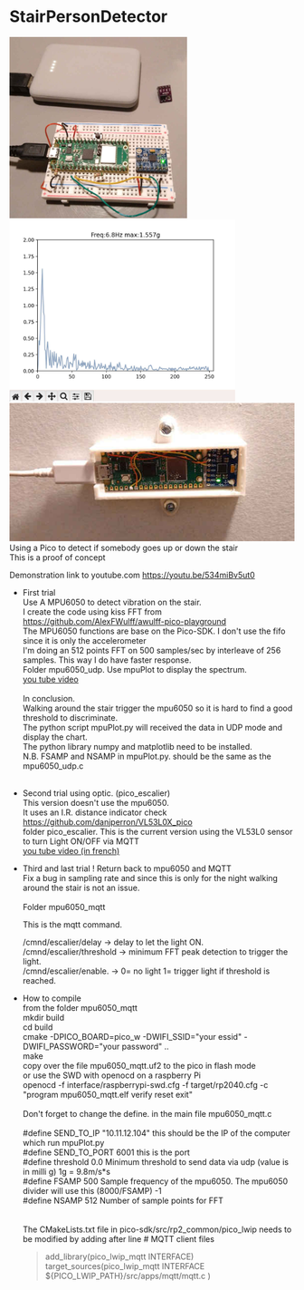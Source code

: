 # StairPersonDetector
<img src="pico_mpu6050.jpg" height=320><img src="mpu6050FFT.jpg" height=320>
<img src="picoWmpu6050_onstair.jpg"><br>
Using a Pico  to detect if somebody  goes up or down the stair<br>
This is a proof of concept <br>

Demonstration link to youtube.com <a href=https://youtu.be/534miBv5ut0>https://youtu.be/534miBv5ut0</a><br>

- First trial<br>
 Use A MPU6050 to detect vibration on the stair.<br>
 I create the code using kiss FFT from https://github.com/AlexFWulff/awulff-pico-playground <br>
 The MPU6050 functions  are base on the Pico-SDK. I don't use the fifo since it is only the accelerometer <br>
 I'm doing an 512 points  FFT on 500 samples/sec by interleave of 256 samples. This way I do have faster response.<br>
 Folder mpu6050_udp. Use mpuPlot to display the spectrum.<br>
 <a href="https://www.youtube.com/watch?v=534miBv5ut0"> you tube video</a><br>
 <br>In conclusion.<br>
  Walking around the stair trigger the mpu6050 so it is hard to find a good threshold to discriminate.<br>
  The python script mpuPlot.py will received the data in UDP mode and display the chart.<br>
  The python library numpy and matplotlib need to be installed.<br>
  N.B. FSAMP and NSAMP in mpuPlot.py. should be the same as the mpu6050_udp.c<br>
  <br>

- Second trial using optic. (pico_escalier)<br>
  This version doesn't use the mpu6050.<br>
  It uses an I.R. distance indicator check https://github.com/danjperron/VL53L0X_pico<br>
  folder pico_escalier.   This is the current version using the VL53L0 sensor to turn Light ON/OFF via MQTT<br>
  <a href="https://youtu.be/ci57-oai_Nk"> you tube video (in french)</a><br>
  
  
- Third and last trial !  Return back to mpu6050 and MQTT<br>
  Fix a bug in sampling rate and since this is only for the night walking around the stair is not an issue.<br>
  <br>
  Folder mpu6050_mqtt<br>
  
  This is the mqtt command.<br>
    
    /cmnd/escalier/delay   -> delay to let the light ON.<br>
    /cmnd/escalier/threshold -> minimum FFT peak detection to trigger the light.<br>
    /cmnd/escalier/enable.   ->   0= no light  1= trigger light if threshold is reached.<br>

- How to compile<br>
  from the folder mpu6050_mqtt<br>
  mkdir build<br>
  cd build<br>
  cmake -DPICO_BOARD=pico_w -DWIFI_SSID="your essid" -DWIFI_PASSWORD="your password" ..<br>
  make<br>
  copy over the file mpu6050_mqtt.uf2 to the pico in flash mode<br>
  or use the SWD with openocd on a raspberry Pi<br>
  openocd -f interface/raspberrypi-swd.cfg -f target/rp2040.cfg -c "program mpu6050_mqtt.elf verify reset exit"<br>
  <br>
  Don't forget to change the define. in the main file mpu6050_mqtt.c<br>
  <br>#define  SEND_TO_IP  "10.11.12.104"  this should be the IP of the computer which run mpuPlot.py<br>
  #define  SEND_TO_PORT 6001  this is the port<br>
  #define  threshold  0.0   Minimum threshold to send data via udp  (value is in milli g) 1g = 9.8m/s*s<br>
  #define FSAMP 500         Sample frequency of the mpu6050. The mpu6050 divider will use this (8000/FSAMP) -1<br>
  #define NSAMP 512         Number of sample points for FFT<br><br>       
  The CMakeLists.txt file in pico-sdk/src/rp2_common/pico_lwip needs to be modified by adding after line   # MQTT client files<br>
    <blockquote>add_library(pico_lwip_mqtt INTERFACE)
    target_sources(pico_lwip_mqtt INTERFACE<br>
            ${PICO_LWIP_PATH}/src/apps/mqtt/mqtt.c
            )</blockquote>  
  
  
  
  
 
